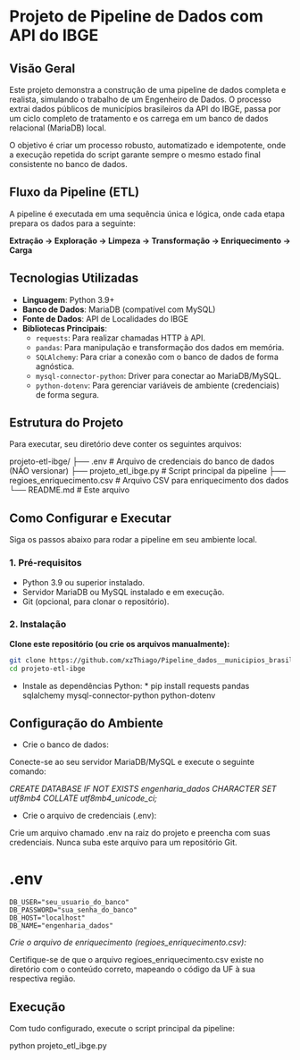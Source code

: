 # Projeto de Pipeline de Dados com API do IBGE

## Visão Geral

Este projeto demonstra a construção de uma pipeline de dados completa e realista, simulando o trabalho de um Engenheiro de Dados. O processo extrai dados públicos de municípios brasileiros da API do IBGE, passa por um ciclo completo de tratamento e os carrega em um banco de dados relacional (MariaDB) local.

O objetivo é criar um processo robusto, automatizado e idempotente, onde a execução repetida do script garante sempre o mesmo estado final consistente no banco de dados.

## Fluxo da Pipeline (ETL)

A pipeline é executada em uma sequência única e lógica, onde cada etapa prepara os dados para a seguinte:

**Extração → Exploração → Limpeza → Transformação → Enriquecimento → Carga**

## Tecnologias Utilizadas

- **Linguagem**: Python 3.9+
- **Banco de Dados**: MariaDB (compatível com MySQL)
- **Fonte de Dados**: API de Localidades do IBGE
- **Bibliotecas Principais**:
  - `requests`: Para realizar chamadas HTTP à API.
  - `pandas`: Para manipulação e transformação dos dados em memória.
  - `SQLAlchemy`: Para criar a conexão com o banco de dados de forma agnóstica.
  - `mysql-connector-python`: Driver para conectar ao MariaDB/MySQL.
  - `python-dotenv`: Para gerenciar variáveis de ambiente (credenciais) de forma segura.

## Estrutura do Projeto

Para executar, seu diretório deve conter os seguintes arquivos:

projeto-etl-ibge/
├── .env # Arquivo de credenciais do banco de dados (NÃO versionar)
├── projeto_etl_ibge.py # Script principal da pipeline
├── regioes_enriquecimento.csv # Arquivo CSV para enriquecimento dos dados
└── README.md # Este arquivo


## Como Configurar e Executar

Siga os passos abaixo para rodar a pipeline em seu ambiente local.

### 1. Pré-requisitos

- Python 3.9 ou superior instalado.
- Servidor MariaDB ou MySQL instalado e em execução.
- Git (opcional, para clonar o repositório).

### 2. Instalação

**Clone este repositório (ou crie os arquivos manualmente):**

```bash
git clone https://github.com/xzThiago/Pipeline_dados__municipios_brasileiros_API_IBGE.git
cd projeto-etl-ibge
```
* Instale as dependências Python: *
pip install requests pandas sqlalchemy mysql-connector-python python-dotenv

## Configuração do Ambiente
- Crie o banco de dados:

Conecte-se ao seu servidor MariaDB/MySQL e execute o seguinte comando:

*CREATE DATABASE IF NOT EXISTS engenharia_dados CHARACTER SET utf8mb4 COLLATE utf8mb4_unicode_ci;*

- Crie o arquivo de credenciais (.env):

Crie um arquivo chamado .env na raiz do projeto e preencha com suas credenciais. Nunca suba este arquivo para um repositório Git.

# .env
```
DB_USER="seu_usuario_do_banco"
DB_PASSWORD="sua_senha_do_banco"
DB_HOST="localhost"
DB_NAME="engenharia_dados"
```

*Crie o arquivo de enriquecimento (regioes_enriquecimento.csv):*

Certifique-se de que o arquivo regioes_enriquecimento.csv existe no diretório com o conteúdo correto, mapeando o código da UF à sua respectiva região.

## Execução
Com tudo configurado, execute o script principal da pipeline:

python projeto_etl_ibge.py
